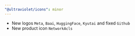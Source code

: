 ```yaml
---
"@ultraviolet/icons": minor
---
```


- New logos `Meta`, `Baai`, `HuggingFace`, `Kyutai` and fixed `Github`
- New product icon `NetworkAcls`
